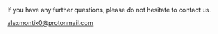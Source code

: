 If you have any further questions, please do not hesitate to contact us.

alexmontik0@protonmail.com
